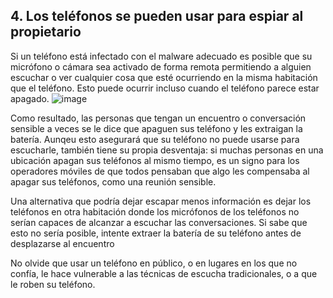 [Title]: # (Espionaje)
[Order]: # (4)

## 4. Los teléfonos se pueden usar para espiar al propietario

Si un teléfono está infectado con el malware adecuado es posible que su micrófono o cámara sea activado de forma remota permitiendo a alguien escuchar o ver cualquier cosa que esté ocurriendo en la misma habitación que el teléfono. Esto puede ocurrir incluso cuando el teléfono parece estar apagado.
![image](mobile5.png)

Como resultado, las personas que tengan un encuentro o conversación sensible a veces se le dice que apaguen sus teléfono y les extraigan la batería. Aunqeu esto asegurará que su teléfono no puede usarse para escucharle, también tiene su propia desventaja: si muchas personas en una ubicación apagan sus teléfonos al mismo tiempo, es un signo para los operadores móviles de que todos pensaban que algo les compensaba al apagar sus teléfonos, como una reunión sensible.

Una alternativa que podría dejar escapar menos información es dejar los teléfonos en otra habitación donde los micrófonos de los teléfonos no serían capaces de alcanzar a escuchar las conversaciones. Si sabe que esto no sería posible, intente extraer la batería de su teléfono antes de desplazarse al encuentro

No olvide que usar un teléfono en público, o en lugares en los que no confía, le hace vulnerable a las técnicas de escucha tradicionales, o a que le roben su teléfono.
